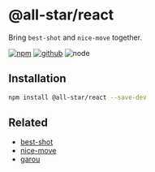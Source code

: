 # @all-star/react

Bring `best-shot` and `nice-move` together.

[![npm][npm-badge]][npm-url]
[![github][github-badge]][github-url]
![node][node-badge]

[npm-url]: https://www.npmjs.com/package/@all-star/react
[npm-badge]: https://img.shields.io/npm/v/@all-star/react.svg?style=flat-square&logo=npm
[github-url]: https://github.com/airkro/all-star/tree/master/packages/react
[github-badge]: https://img.shields.io/npm/l/@all-star/react.svg?style=flat-square&colorB=blue&logo=github
[node-badge]: https://img.shields.io/node/v/@all-star/react.svg?style=flat-square&colorB=green&logo=node.js

## Installation

```bash
npm install @all-star/react --save-dev
```

## Related

- [best-shot](https://github.com/best-shot/best-shot)
- [nice-move](https://github.com/nice-move/nice-move)
- [garou](https://github.com/nice-move/garou)
